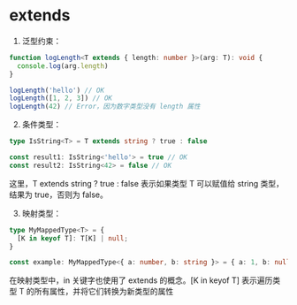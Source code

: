 # extends

1. 泛型约束：

```ts
function logLength<T extends { length: number }>(arg: T): void {
  console.log(arg.length)
}

logLength('hello') // OK
logLength([1, 2, 3]) // OK
logLength(42) // Error，因为数字类型没有 length 属性
```

<!-- 在这个例子中，T extends { length: number } 表示泛型类型 T 必须是一个具有 length 属性的类型。 -->

2. 条件类型：

```ts
type IsString<T> = T extends string ? true : false

const result1: IsString<'hello'> = true // OK
const result2: IsString<42> = false // OK
```

这里，T extends string ? true : false 表示如果类型 T 可以赋值给 string 类型，结果为 true，否则为 false。

3. 映射类型：

```ts
type MyMappedType<T> = {
  [K in keyof T]: T[K] | null;
}

const example: MyMappedType<{ a: number, b: string }> = { a: 1, b: null }
```

在映射类型中，in 关键字也使用了 extends 的概念。[K in keyof T] 表示遍历类型 T 的所有属性，并将它们转换为新类型的属性
